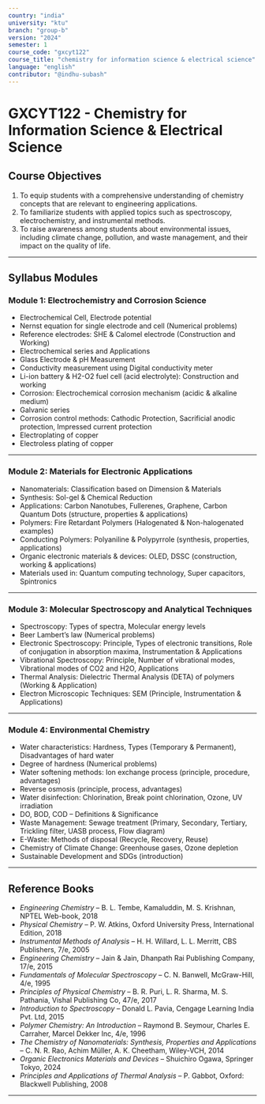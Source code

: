 ```yaml
---
country: "india"
university: "ktu"
branch: "group-b"
version: "2024"
semester: 1
course_code: "gxcyt122"
course_title: "chemistry for information science & electrical science"
language: "english"
contributor: "@indhu-subash"
---
```


# GXCYT122 - Chemistry for Information Science & Electrical Science  

## Course Objectives  

1. To equip students with a comprehensive understanding of chemistry concepts that are relevant to engineering applications.  
2. To familiarize students with applied topics such as spectroscopy, electrochemistry, and instrumental methods.  
3. To raise awareness among students about environmental issues, including climate change, pollution, and waste management, and their impact on the quality of life.  

---

## Syllabus Modules  

### Module 1: Electrochemistry and Corrosion Science  
- Electrochemical Cell, Electrode potential  
- Nernst equation for single electrode and cell (Numerical problems)  
- Reference electrodes: SHE & Calomel electrode (Construction and Working)  
- Electrochemical series and Applications  
- Glass Electrode & pH Measurement  
- Conductivity measurement using Digital conductivity meter  
- Li-ion battery & H2-O2 fuel cell (acid electrolyte): Construction and working  
- Corrosion: Electrochemical corrosion mechanism (acidic & alkaline medium)  
- Galvanic series  
- Corrosion control methods: Cathodic Protection, Sacrificial anodic protection, Impressed current protection  
- Electroplating of copper  
- Electroless plating of copper  

---

### Module 2: Materials for Electronic Applications  
- Nanomaterials: Classification based on Dimension & Materials  
- Synthesis: Sol-gel & Chemical Reduction  
- Applications: Carbon Nanotubes, Fullerenes, Graphene, Carbon Quantum Dots (structure, properties & applications)  
- Polymers: Fire Retardant Polymers (Halogenated & Non-halogenated examples)  
- Conducting Polymers: Polyaniline & Polypyrrole (synthesis, properties, applications)  
- Organic electronic materials & devices: OLED, DSSC (construction, working & applications)  
- Materials used in: Quantum computing technology, Super capacitors, Spintronics  

---

### Module 3: Molecular Spectroscopy and Analytical Techniques  
- Spectroscopy: Types of spectra, Molecular energy levels  
- Beer Lambert’s law (Numerical problems)  
- Electronic Spectroscopy: Principle, Types of electronic transitions, Role of conjugation in absorption maxima, Instrumentation & Applications  
- Vibrational Spectroscopy: Principle, Number of vibrational modes, Vibrational modes of CO2 and H2O, Applications  
- Thermal Analysis: Dielectric Thermal Analysis (DETA) of polymers (Working & Application)  
- Electron Microscopic Techniques: SEM (Principle, Instrumentation & Applications)  

---

### Module 4: Environmental Chemistry  
- Water characteristics: Hardness, Types (Temporary & Permanent), Disadvantages of hard water  
- Degree of hardness (Numerical problems)  
- Water softening methods: Ion exchange process (principle, procedure, advantages)  
- Reverse osmosis (principle, process, advantages)  
- Water disinfection: Chlorination, Break point chlorination, Ozone, UV irradiation  
- DO, BOD, COD – Definitions & Significance  
- Waste Management: Sewage treatment (Primary, Secondary, Tertiary, Trickling filter, UASB process, Flow diagram)  
- E-Waste: Methods of disposal (Recycle, Recovery, Reuse)  
- Chemistry of Climate Change: Greenhouse gases, Ozone depletion  
- Sustainable Development and SDGs (introduction)  

---

## Reference Books  

- *Engineering Chemistry* – B. L. Tembe, Kamaluddin, M. S. Krishnan, NPTEL Web-book, 2018  
- *Physical Chemistry* – P. W. Atkins, Oxford University Press, International Edition, 2018  
- *Instrumental Methods of Analysis* – H. H. Willard, L. L. Merritt, CBS Publishers, 7/e, 2005  
- *Engineering Chemistry* – Jain & Jain, Dhanpath Rai Publishing Company, 17/e, 2015  
- *Fundamentals of Molecular Spectroscopy* – C. N. Banwell, McGraw-Hill, 4/e, 1995  
- *Principles of Physical Chemistry* – B. R. Puri, L. R. Sharma, M. S. Pathania, Vishal Publishing Co, 47/e, 2017  
- *Introduction to Spectroscopy* – Donald L. Pavia, Cengage Learning India Pvt. Ltd, 2015  
- *Polymer Chemistry: An Introduction* – Raymond B. Seymour, Charles E. Carraher, Marcel Dekker Inc, 4/e, 1996  
- *The Chemistry of Nanomaterials: Synthesis, Properties and Applications* – C. N. R. Rao, Achim Müller, A. K. Cheetham, Wiley-VCH, 2014  
- *Organic Electronics Materials and Devices* – Shuichiro Ogawa, Springer Tokyo, 2024  
- *Principles and Applications of Thermal Analysis* – P. Gabbot, Oxford: Blackwell Publishing, 2008  

---
